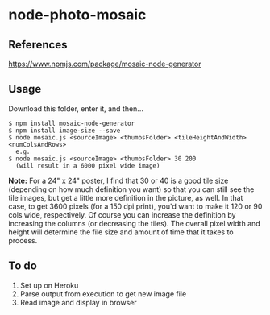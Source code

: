 # node-photo-mosaic

## References

https://www.npmjs.com/package/mosaic-node-generator

## Usage

Download this folder, enter it, and then...

```
$ npm install mosaic-node-generator
$ npm install image-size --save
$ node mosaic.js <sourceImage> <thumbsFolder> <tileHeightAndWidth> <numColsAndRows>
  e.g.
$ node mosaic.js <sourceImage> <thumbsFolder> 30 200
  (will result in a 6000 pixel wide image)
```

**Note:** For a 24" x 24" poster, I find that 30 or 40 is a good tile size (depending on how much definition you want) so that you can still see the tile images, but get a little more definition in the picture, as well. In that case, to get 3600 pixels (for a 150 dpi print), you'd want to make it 120 or 90 cols wide, respectively. Of course you can increase the definition by increasing the columns (or decreasing the tiles). The overall pixel width and height will determine the file size and amount of time that it takes to process.

## To do

1. Set up on Heroku
1. Parse output from execution to get new image file
1. Read image and display in browser

